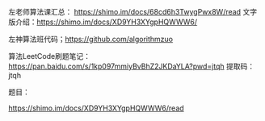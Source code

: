 左老师算法课汇总：
https://shimo.im/docs/68cd6h3TwygPwx8W/read
文字版介绍：https://shimo.im/docs/XD9YH3XYgpHQWWW6/

左神算法班代码；https://github.com/algorithmzuo

算法LeetCode刷题笔记：https://pan.baidu.com/s/1kp097mmiyBvBhZ2JKDaYLA?pwd=jtqh 
提取码：jtqh 



题目：

https://shimo.im/docs/XD9YH3XYgpHQWWW6/read